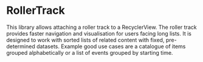 # RollerTrack
This library allows attaching a roller track to a RecyclerView. The roller track provides faster navigation and visualisation for users 
facing long lists. It is designed to work with sorted lists of related content with fixed, pre-determined datasets. Example good use cases
are a catalogue of items grouped alphabetically or a list of events grouped by starting time.
